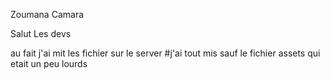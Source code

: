 Zoumana Camara 

Salut Les devs 

au fait j'ai mit les fichier sur le server 
#j'ai tout mis sauf le fichier assets qui etait un peu lourds 
